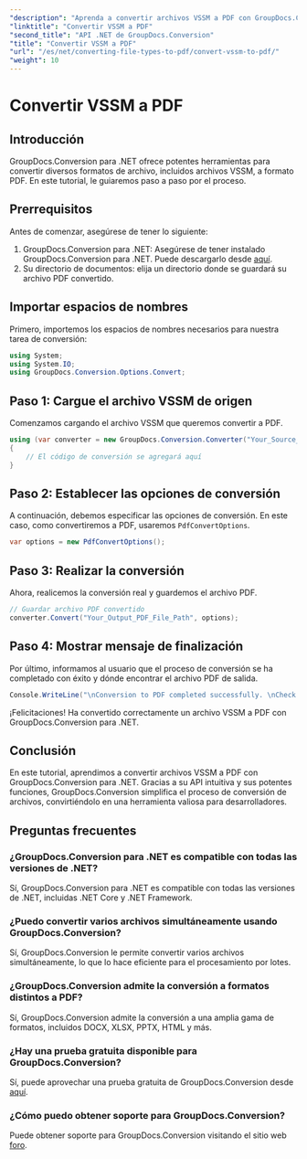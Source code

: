 ```yaml
---
"description": "Aprenda a convertir archivos VSSM a PDF con GroupDocs.Conversion para .NET. Tutorial sencillo con instrucciones paso a paso."
"linktitle": "Convertir VSSM a PDF"
"second_title": "API .NET de GroupDocs.Conversion"
"title": "Convertir VSSM a PDF"
"url": "/es/net/converting-file-types-to-pdf/convert-vssm-to-pdf/"
"weight": 10
---
```


# Convertir VSSM a PDF

## Introducción
GroupDocs.Conversion para .NET ofrece potentes herramientas para convertir diversos formatos de archivo, incluidos archivos VSSM, a formato PDF. En este tutorial, le guiaremos paso a paso por el proceso.
## Prerrequisitos
Antes de comenzar, asegúrese de tener lo siguiente:
1. GroupDocs.Conversion para .NET: Asegúrese de tener instalado GroupDocs.Conversion para .NET. Puede descargarlo desde [aquí](https://releases.groupdocs.com/conversion/net/).
2. Su directorio de documentos: elija un directorio donde se guardará su archivo PDF convertido.

## Importar espacios de nombres
Primero, importemos los espacios de nombres necesarios para nuestra tarea de conversión:
```csharp
using System;
using System.IO;
using GroupDocs.Conversion.Options.Convert;
```
## Paso 1: Cargue el archivo VSSM de origen
Comenzamos cargando el archivo VSSM que queremos convertir a PDF.
```csharp
using (var converter = new GroupDocs.Conversion.Converter("Your_Source_VSSM_File_Path"))
{
    // El código de conversión se agregará aquí
}
```
## Paso 2: Establecer las opciones de conversión
A continuación, debemos especificar las opciones de conversión. En este caso, como convertiremos a PDF, usaremos `PdfConvertOptions`.
```csharp
var options = new PdfConvertOptions();
```
## Paso 3: Realizar la conversión
Ahora, realicemos la conversión real y guardemos el archivo PDF.
```csharp
// Guardar archivo PDF convertido
converter.Convert("Your_Output_PDF_File_Path", options);
```
## Paso 4: Mostrar mensaje de finalización
Por último, informamos al usuario que el proceso de conversión se ha completado con éxito y dónde encontrar el archivo PDF de salida.
```csharp
Console.WriteLine("\nConversion to PDF completed successfully. \nCheck output in {0}", "Your_Output_Folder_Path");
```
¡Felicitaciones! Ha convertido correctamente un archivo VSSM a PDF con GroupDocs.Conversion para .NET.

## Conclusión
En este tutorial, aprendimos a convertir archivos VSSM a PDF con GroupDocs.Conversion para .NET. Gracias a su API intuitiva y sus potentes funciones, GroupDocs.Conversion simplifica el proceso de conversión de archivos, convirtiéndolo en una herramienta valiosa para desarrolladores.
## Preguntas frecuentes
### ¿GroupDocs.Conversion para .NET es compatible con todas las versiones de .NET?
Sí, GroupDocs.Conversion para .NET es compatible con todas las versiones de .NET, incluidas .NET Core y .NET Framework.
### ¿Puedo convertir varios archivos simultáneamente usando GroupDocs.Conversion?
Sí, GroupDocs.Conversion le permite convertir varios archivos simultáneamente, lo que lo hace eficiente para el procesamiento por lotes.
### ¿GroupDocs.Conversion admite la conversión a formatos distintos a PDF?
Sí, GroupDocs.Conversion admite la conversión a una amplia gama de formatos, incluidos DOCX, XLSX, PPTX, HTML y más.
### ¿Hay una prueba gratuita disponible para GroupDocs.Conversion?
Sí, puede aprovechar una prueba gratuita de GroupDocs.Conversion desde [aquí](https://releases.groupdocs.com/).
### ¿Cómo puedo obtener soporte para GroupDocs.Conversion?
Puede obtener soporte para GroupDocs.Conversion visitando el sitio web [foro](https://forum.groupdocs.com/c/conversion/11).